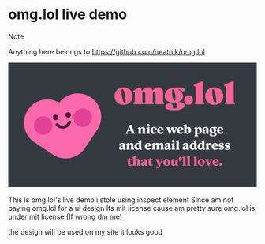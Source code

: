 # omg.lol live demo
> [!NOTE]
> Anything here belongs to https://github.com/neatnik/omg.lol 

![omg.lol logo](https://raw.githubusercontent.com/Totallynotmwa/OMG.LOL-LIVE-demo/main/68747470733a2f2f7374617469632e6f6d672e6c6f6c2f696d672f736f6369616c5f636172645f323032322d30362d32332e706e67.png)

This is omg.lol's live demo i stole using inspect element Since am not paying omg.lol for a ui design Its mit license cause am pretty sure omg.lol is under mit license (If wrong dm me)

the design will be used on my site it looks good 




